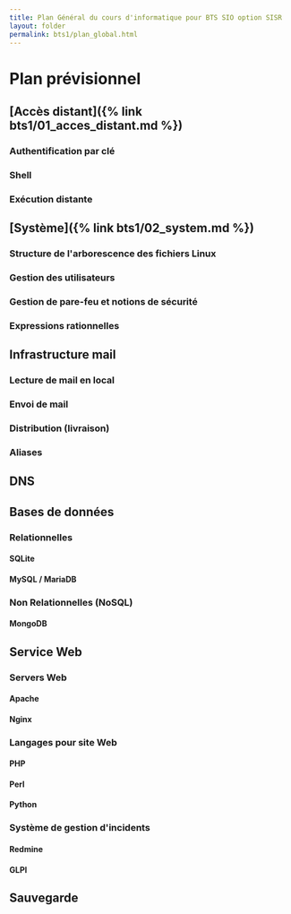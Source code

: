 ```yaml
---
title: Plan Général du cours d'informatique pour BTS SIO option SISR
layout: folder
permalink: bts1/plan_global.html
---
```


Plan prévisionnel
=================

[Accès distant]({% link bts1/01_acces_distant.md %})
-------------

### Authentification par clé

### Shell

### Exécution distante

[Système]({% link bts1/02_system.md %})
-------

### Structure de l'arborescence des fichiers Linux


### Gestion des utilisateurs

### Gestion de pare-feu et notions de sécurité

### Expressions rationnelles

Infrastructure mail
-------------------

### Lecture de mail en local

### Envoi de mail

### Distribution (livraison)

### Aliases

DNS
---

Bases de données
----------------

### Relationnelles

#### SQLite

#### MySQL / MariaDB

### Non Relationnelles (NoSQL)

#### MongoDB

Service Web
-----------

### Servers Web

#### Apache

#### Nginx

### Langages pour site Web

#### PHP

#### Perl

#### Python

### Système de gestion d'incidents

#### Redmine

#### GLPI

Sauvegarde
----------

